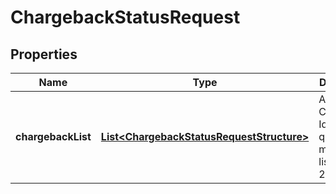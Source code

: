 

# ChargebackStatusRequest

## Properties

Name | Type | Description | Notes
------------ | ------------- | ------------- | -------------
**chargebackList** | [**List&lt;ChargebackStatusRequestStructure&gt;**](ChargebackStatusRequestStructure.md) | A list of Chargeback Ids to query, maximum list size is 2000 | 



